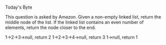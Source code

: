 Today's Byte

This question is asked by Amazon. Given a non-empty linked list, return the middle node of the list. If the linked list contains an even number of elements, return the node closer to the end.

1->2->3->null, return 2
1->2->3->4->null, return 3
1->null, return 1
